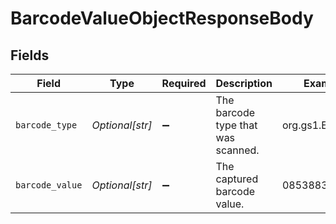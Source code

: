 # BarcodeValueObjectResponseBody


## Fields

| Field                              | Type                               | Required                           | Description                        | Example                            |
| ---------------------------------- | ---------------------------------- | ---------------------------------- | ---------------------------------- | ---------------------------------- |
| `barcode_type`                     | *Optional[str]*                    | :heavy_minus_sign:                 | The barcode type that was scanned. | org.gs1.EAN-13                     |
| `barcode_value`                    | *Optional[str]*                    | :heavy_minus_sign:                 | The captured barcode value.        | 0853883003114                      |